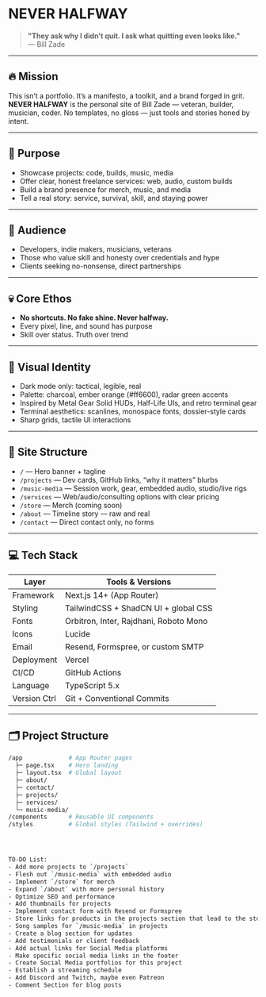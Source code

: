 # NEVER HALFWAY

> **"They ask why I didn’t quit. I ask what quitting even looks like."**  
> — Bill Zade

---

## 🔥 Mission

This isn’t a portfolio. It’s a manifesto, a toolkit, and a brand forged in grit.  
**NEVER HALFWAY** is the personal site of Bill Zade — veteran, builder, musician, coder. No templates, no gloss — just tools and stories honed by intent.

---

## 🧭 Purpose

- Showcase projects: code, builds, music, media  
- Offer clear, honest freelance services: web, audio, custom builds  
- Build a brand presence for merch, music, and media  
- Tell a real story: service, survival, skill, and staying power  

---

## 🎯 Audience

- Developers, indie makers, musicians, veterans  
- Those who value skill and honesty over credentials and hype  
- Clients seeking no-nonsense, direct partnerships  

---

## 💀 Core Ethos

- **No shortcuts. No fake shine. Never halfway.**  
- Every pixel, line, and sound has purpose  
- Skill over status. Truth over trend  

---

## 🎨 Visual Identity

- Dark mode only: tactical, legible, real  
- Palette: charcoal, ember orange (#ff6600), radar green accents  
- Inspired by Metal Gear Solid HUDs, Half-Life UIs, and retro terminal gear  
- Terminal aesthetics: scanlines, monospace fonts, dossier-style cards  
- Sharp grids, tactile UI interactions  

---

## 📐 Site Structure

- `/` — Hero banner + tagline  
- `/projects` — Dev cards, GitHub links, “why it matters” blurbs  
- `/music-media` — Session work, gear, embedded audio, studio/live rigs  
- `/services` — Web/audio/consulting options with clear pricing  
- `/store` — Merch (coming soon)  
- `/about` — Timeline story — raw and real  
- `/contact` — Direct contact only, no forms  

---

## 💻 Tech Stack

| Layer        | Tools & Versions                        |
|--------------|---------------------------------------|
| Framework    | Next.js 14+ (App Router)               |
| Styling      | TailwindCSS + ShadCN UI + global CSS  |
| Fonts        | Orbitron, Inter, Rajdhani, Roboto Mono|
| Icons        | Lucide                                |
| Email        | Resend, Formspree, or custom SMTP     |
| Deployment   | Vercel                                |
| CI/CD        | GitHub Actions                        |
| Language     | TypeScript 5.x                        |
| Version Ctrl | Git + Conventional Commits            |

---

## 🗂 Project Structure

```bash
/app             # App Router pages
  ├─ page.tsx    # Hero landing
  ├─ layout.tsx  # Global layout
  ├─ about/
  ├─ contact/
  ├─ projects/
  ├─ services/
  └─ music-media/
/components      # Reusable UI components
/styles          # Global styles (Tailwind + overrides)




TO-DO List:
- Add more projects to `/projects`
- Flesh out `/music-media` with embedded audio
- Implement `/store` for merch
- Expand `/about` with more personal history
- Optimize SEO and performance
- Add thumbnails for projects
- Implement contact form with Resend or Formspree
- Store links for products in the projects section that lead to the store
- Song samples for `/music-media` in projects
- Create a blog section for updates
- Add testimonials or client feedback
- Add actual links for Social Media platforms
- Make specific social media links in the footer
- Create Social Media portfolios for this project
- Establish a streaming schedule
- Add Discord and Twitch, maybe even Patreon
- Comment Section for blog posts
